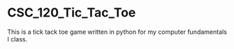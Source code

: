 # CSC_120_Tic_Tac_Toe
This is a tick tack toe game written in python for my computer fundamentals I class.

